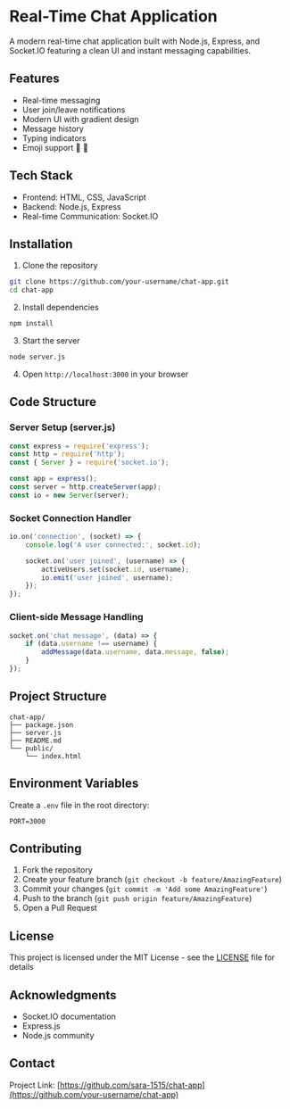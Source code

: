 # Real-Time Chat Application

A modern real-time chat application built with Node.js, Express, and Socket.IO featuring a clean UI and instant messaging capabilities.

## Features

- Real-time messaging
- User join/leave notifications
- Modern UI with gradient design
- Message history
- Typing indicators
- Emoji support 👋 🎉

## Tech Stack

- Frontend: HTML, CSS, JavaScript
- Backend: Node.js, Express
- Real-time Communication: Socket.IO

## Installation

1. Clone the repository
```bash
git clone https://github.com/your-username/chat-app.git
cd chat-app
```

2. Install dependencies
```bash
npm install
```

3. Start the server
```bash
node server.js
```

4. Open `http://localhost:3000` in your browser

## Code Structure

### Server Setup (server.js)
```javascript
const express = require('express');
const http = require('http');
const { Server } = require('socket.io');

const app = express();
const server = http.createServer(app);
const io = new Server(server);
```

### Socket Connection Handler
```javascript
io.on('connection', (socket) => {
    console.log('A user connected:', socket.id);

    socket.on('user joined', (username) => {
        activeUsers.set(socket.id, username);
        io.emit('user joined', username);
    });
});
```

### Client-side Message Handling
```javascript
socket.on('chat message', (data) => {
    if (data.username !== username) {
        addMessage(data.username, data.message, false);
    }
});
```

## Project Structure
```
chat-app/
├── package.json
├── server.js
├── README.md
└── public/
    └── index.html
```

## Environment Variables

Create a `.env` file in the root directory:
```env
PORT=3000
```

## Contributing

1. Fork the repository
2. Create your feature branch (`git checkout -b feature/AmazingFeature`)
3. Commit your changes (`git commit -m 'Add some AmazingFeature'`)
4. Push to the branch (`git push origin feature/AmazingFeature`)
5. Open a Pull Request

## License

This project is licensed under the MIT License - see the [LICENSE](LICENSE) file for details

## Acknowledgments

- Socket.IO documentation
- Express.js
- Node.js community

## Contact

Project Link: [https://github.com/sara-1515/chat-app](https://github.com/your-username/chat-app)
